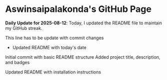 # Aswinsaipalakonda's GitHub Page

**Daily Update for 2025-08-12**: Today, I updated the README file to maintain my GitHub streak.

This line has to be update with commit changes
 - Updated README with today's date

Initial commit with basic README structure
Added project title, description, and badges

Updated README with installation instructions

